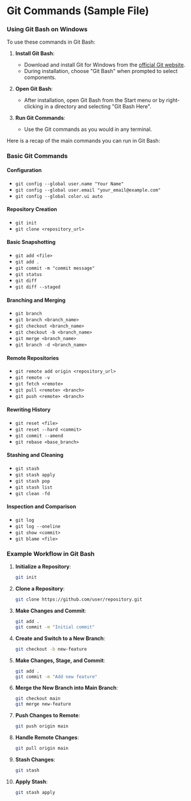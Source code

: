 # Git Commands (Sample File)
### Using Git Bash on Windows

To use these commands in Git Bash:

1. **Install Git Bash**:
   - Download and install Git for Windows from the [official Git website](https://git-scm.com/downloads).
   - During installation, choose "Git Bash" when prompted to select components.

2. **Open Git Bash**:
   - After installation, open Git Bash from the Start menu or by right-clicking in a directory and selecting "Git Bash Here".

3. **Run Git Commands**:
   - Use the Git commands as you would in any terminal.

Here is a recap of the main commands you can run in Git Bash:

### Basic Git Commands

#### **Configuration**
- `git config --global user.name "Your Name"`
- `git config --global user.email "your_email@example.com"`
- `git config --global color.ui auto`

#### **Repository Creation**
- `git init`
- `git clone <repository_url>`

#### **Basic Snapshotting**
- `git add <file>`
- `git add .`
- `git commit -m "commit message"`
- `git status`
- `git diff`
- `git diff --staged`

#### **Branching and Merging**
- `git branch`
- `git branch <branch_name>`
- `git checkout <branch_name>`
- `git checkout -b <branch_name>`
- `git merge <branch_name>`
- `git branch -d <branch_name>`

#### **Remote Repositories**
- `git remote add origin <repository_url>`
- `git remote -v`
- `git fetch <remote>`
- `git pull <remote> <branch>`
- `git push <remote> <branch>`

#### **Rewriting History**
- `git reset <file>`
- `git reset --hard <commit>`
- `git commit --amend`
- `git rebase <base_branch>`

#### **Stashing and Cleaning**
- `git stash`
- `git stash apply`
- `git stash pop`
- `git stash list`
- `git clean -fd`

#### **Inspection and Comparison**
- `git log`
- `git log --oneline`
- `git show <commit>`
- `git blame <file>`

### Example Workflow in Git Bash

1. **Initialize a Repository**:
   ```bash
   git init
   ```

2. **Clone a Repository**:
   ```bash
   git clone https://github.com/user/repository.git
   ```

3. **Make Changes and Commit**:
   ```bash
   git add .
   git commit -m "Initial commit"
   ```

4. **Create and Switch to a New Branch**:
   ```bash
   git checkout -b new-feature
   ```

5. **Make Changes, Stage, and Commit**:
   ```bash
   git add .
   git commit -m "Add new feature"
   ```

6. **Merge the New Branch into Main Branch**:
   ```bash
   git checkout main
   git merge new-feature
   ```

7. **Push Changes to Remote**:
   ```bash
   git push origin main
   ```

8. **Handle Remote Changes**:
   ```bash
   git pull origin main
   ```

9. **Stash Changes**:
   ```bash
   git stash
   ```

10. **Apply Stash**:
    ```bash
    git stash apply
    ```
